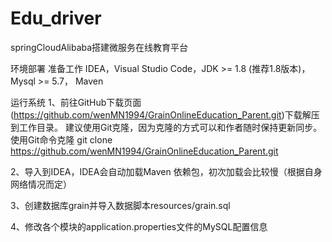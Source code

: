 # Edu_driver
springCloudAlibaba搭建微服务在线教育平台


环境部署
准备工作
IDEA，Visual Studio Code，JDK >= 1.8 (推荐1.8版本)， Mysql >= 5.7， Maven

运行系统
1、前往GitHub下载页面(https://github.com/wenMN1994/GrainOnlineEducation_Parent.git)下载解压到工作目录。 建议使用Git克隆，因为克隆的方式可以和作者随时保持更新同步。使用Git命令克隆 git clone https://github.com/wenMN1994/GrainOnlineEducation_Parent.git

2、导入到IDEA，IDEA会自动加载Maven 依赖包，初次加载会比较慢（根据自身网络情况而定）

3、创建数据库grain并导入数据脚本resources/grain.sql

4、修改各个模块的application.properties文件的MySQL配置信息
